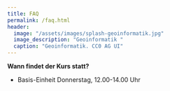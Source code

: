 ```yaml
---
title: FAQ
permalink: /faq.html
header:
  image: "/assets/images/splash-geoinformatik.jpg"
  image_description: "Geoinformatik "
  caption: "Geoinformatik. CC0 AG UI"
---
```


**Wann findet der Kurs statt?**
  * Basis-Einheit Donnerstag, 12.00-14.00 Uhr


